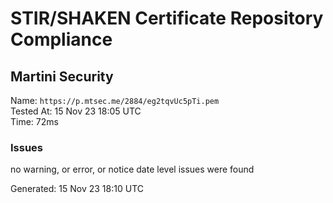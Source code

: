 # STIR/SHAKEN Certificate Repository Compliance

## Martini Security

Name: `https://p.mtsec.me/2884/eg2tqvUc5pTi.pem`\
Tested At: 15 Nov 23 18:05 UTC\
Time: 72ms

### Issues

no warning, or error, or notice date level issues were found

Generated: 15 Nov 23 18:10 UTC